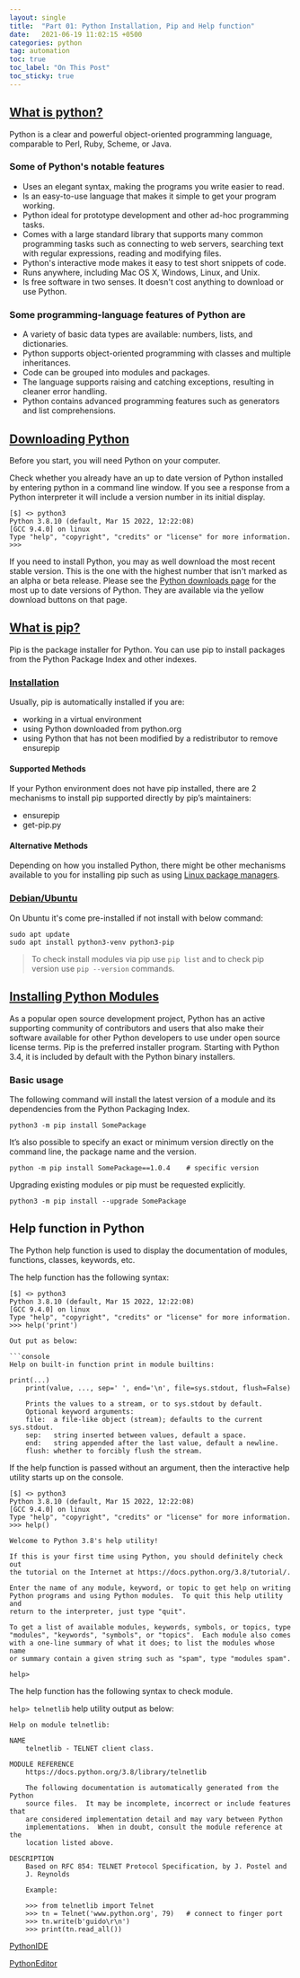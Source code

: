 ```yaml
---
layout: single
title:  "Part 01: Python Installation, Pip and Help function"
date:   2021-06-19 11:02:15 +0500
categories: python
tag: automation
toc: true
toc_label: "On This Post"
toc_sticky: true
---
```


## [What is python?](https://wiki.python.org/moin/BeginnersGuide/Overview)
Python is a clear and powerful object-oriented programming language, comparable to Perl, Ruby, Scheme, or Java.

### Some of Python's notable features

- Uses an elegant syntax, making the programs you write easier to read.
- Is an easy-to-use language that makes it simple to get your program working.
- Python ideal for prototype development and other ad-hoc programming tasks.
- Comes with a large standard library that supports many common programming tasks such as connecting to web servers, searching text with regular expressions, reading and modifying files.
- Python's interactive mode makes it easy to test short snippets of code.
- Runs anywhere, including Mac OS X, Windows, Linux, and Unix.
- Is free software in two senses. It doesn't cost anything to download or use Python.

### Some programming-language features of Python are

- A variety of basic data types are available: numbers, lists, and dictionaries.
- Python supports object-oriented programming with classes and multiple inheritances.
- Code can be grouped into modules and packages.
- The language supports raising and catching exceptions, resulting in cleaner error handling.
- Python contains advanced programming features such as generators and list comprehensions.

## [Downloading Python](https://wiki.python.org/moin/BeginnersGuide/Download)

Before you start, you will need Python on your computer.

Check whether you already have an up to date version of Python installed by entering python in a command line window. If you see a response from a Python interpreter it will include a version number in its initial display.

```console
[$] <> python3
Python 3.8.10 (default, Mar 15 2022, 12:22:08) 
[GCC 9.4.0] on linux
Type "help", "copyright", "credits" or "license" for more information.
>>> 
```

If you need to install Python, you may as well download the most recent stable version. This is the one with the highest number that isn't marked as an alpha or beta release. Please see the [Python downloads page](https://www.python.org/downloads/) for the most up to date versions of Python. They are available via the yellow download buttons on that page.

## [What is pip?](https://pypi.org/project/pip/)

Pip is the package installer for Python. You can use pip to install packages from the Python Package Index and other indexes.

### [Installation](https://pip.pypa.io/en/stable/installation/)

Usually, pip is automatically installed if you are:

- working in a virtual environment
- using Python downloaded from python.org
- using Python that has not been modified by a redistributor to remove ensurepip

#### Supported Methods

If your Python environment does not have pip installed, there are 2 mechanisms to install pip supported directly by pip’s maintainers:

- ensurepip
- get-pip.py

#### Alternative Methods

Depending on how you installed Python, there might be other mechanisms available to you for installing pip such as using [Linux package managers](https://packaging.python.org/en/latest/guides/installing-using-linux-tools/#installing-pip-setuptools-wheel-with-linux-package-managers).

### [Debian/Ubuntu](https://packaging.python.org/en/latest/guides/installing-using-linux-tools/#id7)

On Ubuntu it's come pre-installed if not install with below command:

```console
sudo apt update
sudo apt install python3-venv python3-pip
```

> To check install modules via pip use `pip list` and to check pip version use `pip --version` commands.

## [Installing Python Modules](https://docs.python.org/3.8/installing/index.html)

As a popular open source development project, Python has an active supporting community of contributors and users that also make their software available for other Python developers to use under open source license terms. Pip is the preferred installer program. Starting with Python 3.4, it is included by default with the Python binary installers.

### Basic usage

The following command will install the latest version of a module and its dependencies from the Python Packaging Index.

`python3 -m pip install SomePackage`

It’s also possible to specify an exact or minimum version directly on the command line, the package name and the version.

`python -m pip install SomePackage==1.0.4    # specific version`

Upgrading existing modules or pip must be requested explicitly.

 `python3 -m pip install --upgrade SomePackage`

## Help function in Python

The Python help function is used to display the documentation of modules, functions, classes, keywords, etc.

The help function has the following syntax:

```console
[$] <> python3
Python 3.8.10 (default, Mar 15 2022, 12:22:08) 
[GCC 9.4.0] on linux
Type "help", "copyright", "credits" or "license" for more information.
>>> help('print')

Out put as below:

```console
Help on built-in function print in module builtins:

print(...)
    print(value, ..., sep=' ', end='\n', file=sys.stdout, flush=False)
    
    Prints the values to a stream, or to sys.stdout by default.
    Optional keyword arguments:
    file:  a file-like object (stream); defaults to the current sys.stdout.
    sep:   string inserted between values, default a space.
    end:   string appended after the last value, default a newline.
    flush: whether to forcibly flush the stream.

```

If the help function is passed without an argument, then the interactive help utility starts up on the console.

```console
[$] <> python3
Python 3.8.10 (default, Mar 15 2022, 12:22:08) 
[GCC 9.4.0] on linux
Type "help", "copyright", "credits" or "license" for more information.
>>> help()

Welcome to Python 3.8's help utility!

If this is your first time using Python, you should definitely check out
the tutorial on the Internet at https://docs.python.org/3.8/tutorial/.

Enter the name of any module, keyword, or topic to get help on writing
Python programs and using Python modules.  To quit this help utility and
return to the interpreter, just type "quit".

To get a list of available modules, keywords, symbols, or topics, type
"modules", "keywords", "symbols", or "topics".  Each module also comes
with a one-line summary of what it does; to list the modules whose name
or summary contain a given string such as "spam", type "modules spam".

help> 
```

The help function has the following syntax to check module.

`help> telnetlib` help utility output as below:

```console
Help on module telnetlib:

NAME
    telnetlib - TELNET client class.

MODULE REFERENCE
    https://docs.python.org/3.8/library/telnetlib
    
    The following documentation is automatically generated from the Python
    source files.  It may be incomplete, incorrect or include features that
    are considered implementation detail and may vary between Python
    implementations.  When in doubt, consult the module reference at the
    location listed above.

DESCRIPTION
    Based on RFC 854: TELNET Protocol Specification, by J. Postel and
    J. Reynolds
    
    Example:
    
    >>> from telnetlib import Telnet
    >>> tn = Telnet('www.python.org', 79)   # connect to finger port
    >>> tn.write(b'guido\r\n')
    >>> print(tn.read_all())
```

[PythonIDE](https://wiki.python.org/moin/IntegratedDevelopmentEnvironments)

[PythonEditor](https://wiki.python.org/moin/PythonEditors)
